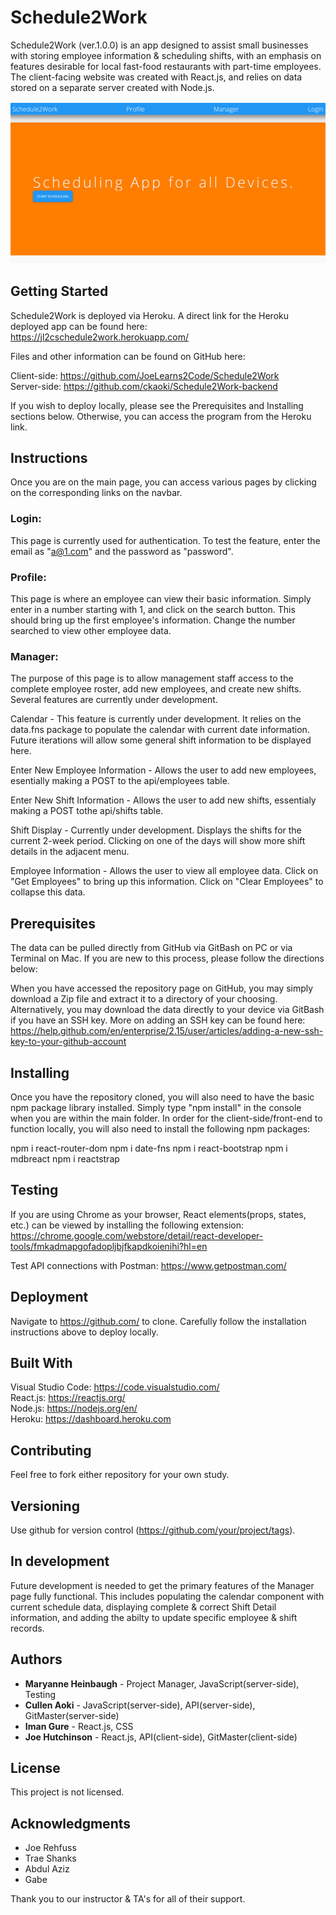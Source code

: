 # Schedule2Work

Schedule2Work (ver.1.0.0) is an app designed to assist small businesses with storing employee information & scheduling shifts, with an emphasis on features desirable for local fast-food restaurants with part-time employees.  The client-facing website was created with React.js, and relies on data stored on a separate server created with Node.js.   

![Schedule2Work main image](public/assets/images/frontpage.png)

## Getting Started

Schedule2Work is deployed via Heroku.  A direct link for the Heroku deployed app can be found here: https://jl2cschedule2work.herokuapp.com/

Files and other information can be found on GitHub here: 

Client-side: https://github.com/JoeLearns2Code/Schedule2Work  
Server-side: https://github.com/ckaoki/Schedule2Work-backend  

If you wish to deploy locally, please see the Prerequisites and Installing sections below.  Otherwise, you can access the program from the Heroku link.

## Instructions

Once you are on the main page, you can access various pages by clicking on the corresponding links on the navbar.  

### Login:

This page is currently used for authentication.  To test the feature, enter the email as "a@1.com" and the password as "password".

### Profile:

This page is where an employee can view their basic information.  Simply enter in a number starting with 1, and click on the search button.  This should bring up the first employee's information.  Change the number searched to view other employee data.

### Manager:

The purpose of this page is to allow management staff access to the complete employee roster, add new employees, and create new shifts.  Several features are currently under development.

Calendar - This feature is currently under development.  It relies on the data.fns package to populate the calendar with current date information.  Future iterations will allow some general shift information to be displayed here.

Enter New Employee Information - Allows the user to add new employees, esentially making a POST to the api/employees table.

Enter New Shift Information - Allows the user to add new shifts, essentialy making a POST tothe api/shifts table.

Shift Display - Currently under development.  Displays the shifts for the current 2-week period. Clicking on one of the days will show more shift details in the adjacent menu. 

Employee Information - Allows the user to view all employee data.  Click on "Get Employees" to bring up this information.  Click on "Clear Employees" to collapse this data.

## Prerequisites

The data can be pulled directly from GitHub via GitBash on PC or via Terminal on Mac.  If you are new to this process, please follow the directions below:

When you have accessed the repository page on GitHub, you may simply download a Zip file and extract it to a directory of your choosing.  Alternatively, you may download the data directly to your device via GitBash if you have an SSH key.  More on adding an SSH key can be found here: https://help.github.com/en/enterprise/2.15/user/articles/adding-a-new-ssh-key-to-your-github-account


## Installing

Once you have the repository cloned, you will also need to have the basic npm package library installed.  Simply type "npm install" in the console when you are within the main folder.  In order for the client-side/front-end to function locally, you will also need to install the following npm packages:

npm i react-router-dom
npm i date-fns
npm i react-bootstrap
npm i mdbreact
npm i reactstrap



## Testing

If you are using Chrome as your browser, React elements(props, states, etc.) can be viewed by installing the following extension: https://chrome.google.com/webstore/detail/react-developer-tools/fmkadmapgofadopljbjfkapdkoienihi?hl=en

Test API connections with Postman: https://www.getpostman.com/


## Deployment

Navigate to https://github.com/ to clone.  Carefully follow the installation instructions above to deploy locally.


## Built With

Visual Studio Code: https://code.visualstudio.com/  
React.js: https://reactjs.org/  
Node.js: https://nodejs.org/en/  
Heroku: https://dashboard.heroku.com  


## Contributing

Feel free to fork either repository for your own study.  


## Versioning

Use github for version control (https://github.com/your/project/tags).


## In development

Future development is needed to get the primary features of the Manager page fully functional.  This includes populating the calendar component with current schedule data, displaying complete & correct Shift Detail information, and adding the abilty to update specific employee & shift records.

## Authors

* **Maryanne Heinbaugh** - Project Manager, JavaScript(server-side), Testing  
* **Cullen Aoki** - JavaScript(server-side), API(server-side), GitMaster(server-side)  
* **Iman Gure** - React.js, CSS  
* **Joe Hutchinson** - React.js, API(client-side), GitMaster(client-side)  

## License

This project is not licensed.

## Acknowledgments

* Joe Rehfuss
* Trae Shanks
* Abdul Aziz
* Gabe

Thank you to our instructor & TA's for all of their support.